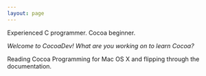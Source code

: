 ```yaml
---
layout: page
---
```




Experienced C programmer.  Cocoa beginner.

*Welcome to CocoaDev! What are you working on to learn Cocoa?*

Reading Cocoa Programming for Mac OS X and flipping through the documentation.
